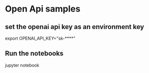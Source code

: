# Open Api samples

## set the openai api key as an environment key
export OPENAI_API_KEY="sk-****"

## Run the notebooks
jupyter notebook